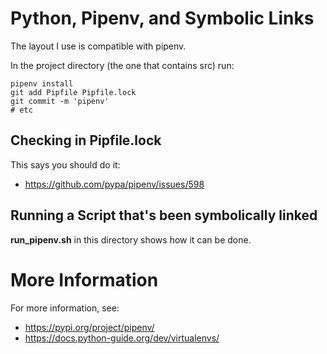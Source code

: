 # Python, Pipenv, and Symbolic Links

The layout I use is compatible with pipenv.

In the project directory (the one that contains src) run:
```
pipenv install
git add Pipfile Pipfile.lock
git commit -m 'pipenv'
# etc
```

## Checking in Pipfile.lock

This says you should do it:

* https://github.com/pypa/pipenv/issues/598

## Running a Script that's been symbolically linked

**run_pipenv.sh** in this directory shows how it can be done.

# More Information

For more information, see:

* https://pypi.org/project/pipenv/
* https://docs.python-guide.org/dev/virtualenvs/

